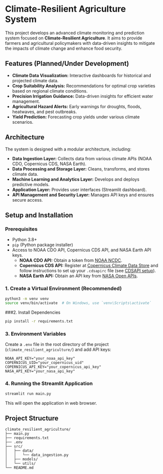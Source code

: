 # Climate-Resilient Agriculture System

This project develops an advanced climate monitoring and prediction system focused on **Climate-Resilient Agriculture**. It aims to provide farmers and agricultural policymakers with data-driven insights to mitigate the impacts of climate change and enhance food security.

## Features (Planned/Under Development)

-   **Climate Data Visualization:** Interactive dashboards for historical and projected climate data.
-   **Crop Suitability Analysis:** Recommendations for optimal crop varieties based on regional climate conditions.
-   **Precision Irrigation Guidance:** Data-driven insights for efficient water management.
-   **Agricultural Hazard Alerts:** Early warnings for droughts, floods, heatwaves, and pest outbreaks.
-   **Yield Prediction:** Forecasting crop yields under various climate scenarios.

## Architecture

The system is designed with a modular architecture, including:

-   **Data Ingestion Layer:** Collects data from various climate APIs (NOAA CDO, Copernicus CDS, NASA Earth).
-   **Data Processing and Storage Layer:** Cleans, transforms, and stores climate data.
-   **Machine Learning and Analytics Layer:** Develops and deploys predictive models.
-   **Application Layer:** Provides user interfaces (Streamlit dashboard).
-   **API Management and Security Layer:** Manages API keys and ensures secure access.

## Setup and Installation

### Prerequisites

-   Python 3.8+
-   `pip` (Python package installer)
-   Access to NOAA CDO API, Copernicus CDS API, and NASA Earth API keys.
    -   **NOAA CDO API:** Obtain a token from [NOAA NCDC](https://www.ncdc.noaa.gov/cdo-web/webservices/v2).
    -   **Copernicus CDS API:** Register at [Copernicus Climate Data Store](https://cds.climate.copernicus.eu/user/register) and follow instructions to set up your `.cdsapirc` file (see [CDSAPI setup](https://cds.climate.copernicus.eu/how-to-api)).
    -   **NASA Earth API:** Obtain an API key from [NASA Open APIs](https://api.nasa.gov/).



### 1. Create a Virtual Environment (Recommended)

```bash
python3 -m venv venv
source venv/bin/activate  # On Windows, use `venv\Scripts\activate`
```

###2. Install Dependencies

```bash
pip install -r requirements.txt
```

### 3. Environment Variables

Create a `.env` file in the root directory of the project (`climate_resilient_agriculture/`) and add API keys:

```
NOAA_API_KEY="your_noaa_api_key"
COPERNICUS_UID="your_copernicus_uid"
COPERNICUS_API_KEY="your_copernicus_api_key"
NASA_API_KEY="your_nasa_api_key"
```

### 4. Running the Streamlit Application

```bash
streamlit run main.py
```

This will open the application in web browser.

## Project Structure

```
climate_resilient_agriculture/
├── main.py
├── requirements.txt
├── .env
├── src/
│   ├── data/
│   │   └── data_ingestion.py
│   ├── models/
│   └── utils/
└── README.md
```

